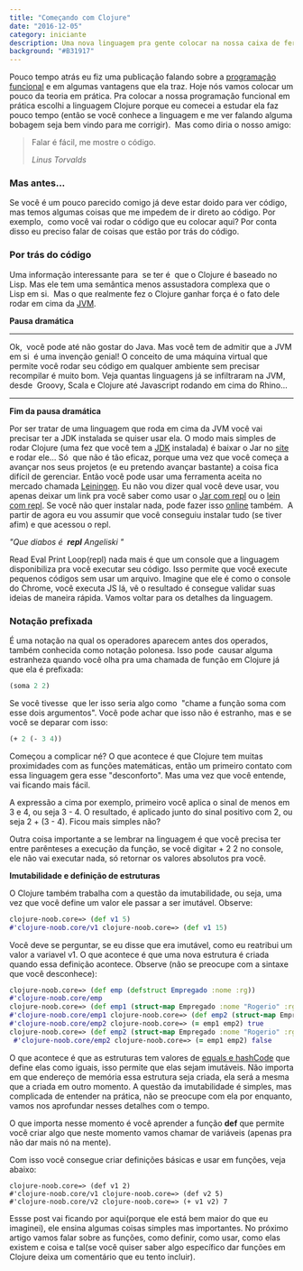 ```yaml
---
title: "Começando com Clojure"
date: "2016-12-05"
category: iniciante
description: Uma nova linguagem pra gente colocar na nossa caixa de ferramentas
background: "#B31917"
---
```


Pouco tempo atrás eu fiz uma publicação falando sobre a [programação funcional](/2016/11/21/o-que-a-programacao-funcional-pode-fazer-por-voce/) e em algumas vantagens que ela traz. Hoje nós vamos colocar um pouco da teoria em prática. Pra colocar a nossa programação funcional em prática escolhi a linguagem Clojure porque eu comecei a estudar ela faz pouco tempo (então se você conhece a linguagem e me ver falando alguma bobagem seja bem vindo para me corrigir).  Mas como diria o nosso amigo:

> Falar é fácil, me mostre o código.
> 
> _Linus Torvalds_

### Mas antes...

Se você é um pouco parecido comigo já deve estar doido para ver código, mas temos algumas coisas que me impedem de ir direto ao código. Por exemplo,  como você vai rodar o código que eu colocar aqui? Por conta disso eu preciso falar de coisas que estão por trás do código.

### Por trás do código

Uma informação interessante para  se ter é  que o Clojure é baseado no Lisp. Mas ele tem uma semântica menos assustadora complexa que o Lisp em si.  Mas o que realmente fez o Clojure ganhar força é o fato dele rodar em cima da [JVM](http://migre.me/vCkkP).

**Pausa dramática**

* * *

Ok,  você pode até não gostar do Java. Mas você tem de admitir que a JVM em si  é uma invenção genial! O conceito de uma máquina virtual que permite você rodar seu código em qualquer ambiente sem precisar recompilar é muito bom. Veja quantas linguagens já se infiltraram na JVM, desde  Groovy, Scala e Clojure até Javascript rodando em cima do Rhino...

* * *

**Fim da pausa dramática**

Por ser tratar de uma linguagem que roda em cima da JVM você vai precisar ter a JDK instalada se quiser usar ela. O modo mais simples de rodar Clojure (uma fez que você tem a [JDK](http://migre.me/vCkn0) instalada) é baixar o Jar no [site](https://clojure.org/) e rodar ele... Só  que não é tão eficaz, porque uma vez que você começa a avançar nos seus projetos (e eu pretendo avançar bastante) a coisa fica difícil de gerenciar. Então você pode usar uma ferramenta aceita no mercado chamada [Leiningen](http://leiningen.org/). Eu não vou dizer qual você deve usar, vou apenas deixar um link pra você saber como usar o [Jar com repl](http://clojure.org/guides/getting_started) ou o [lein com repl](http://leiningen.org/#install). Se você não quer instalar nada, pode fazer isso [online](http://www.tryclj.com/) também.  A partir de agora eu vou assumir que você conseguiu instalar tudo (se tiver afim) e que acessou o repl.

_"Que diabos é  **repl** Angeliski "_

Read Eval Print Loop(repl) nada mais é que um console que a linguagem disponibiliza pra você executar seu código. Isso permite que você execute pequenos códigos sem usar um arquivo. Imagine que ele é como o console do Chrome, você executa JS lá, vê o resultado é consegue validar suas ideias de maneira rápida. Vamos voltar para os detalhes da linguagem.

### Notação prefixada

É uma notação na qual os operadores aparecem antes dos operados, também conhecida como notação polonesa. Isso pode  causar alguma estranheza quando você olha pra uma chamada de função em Clojure já que ela é prefixada:

```clojure
(soma 2 2)
```
Se você tivesse  que ler isso seria algo como  "chame a função soma com esse dois argumentos". Você pode achar que isso não é estranho, mas e se você se deparar com isso:

```clojure
(+ 2 (- 3 4))
```

Começou a complicar né? O que acontece é que Clojure tem muitas proximidades com as funções matemáticas, então um primeiro contato com essa linguagem gera esse "desconforto". Mas uma vez que você entende, vai ficando mais fácil.

A expressão a cima por exemplo, primeiro você aplica o sinal de menos em 3 e 4, ou seja 3 - 4. O resultado, é aplicado junto do sinal positivo com 2, ou seja 2 + (3 - 4). Ficou mais simples não?

Outra coisa importante a se lembrar na linguagem é que você precisa ter entre parênteses a execução da função, se você digitar + 2 2 no console, ele não vai executar nada, só retornar os valores absolutos pra você.

**Imutabilidade e definição de estruturas**

O Clojure também trabalha com a questão da imutabilidade, ou seja, uma vez que você define um valor ele passar a ser imutável. Observe:

```clojure
clojure-noob.core=> (def v1 5) 
#'clojure-noob.core/v1 clojure-noob.core=> (def v1 15)  
```

Você deve se perguntar, se eu disse que era imutável, como eu reatribui um valor a variavel v1. O que acontece é que uma nova estrutura é criada quando essa definição acontece. Observe (não se preocupe com a sintaxe que você desconhece):

```clojure
clojure-noob.core=> (def emp (defstruct Empregado :nome :rg)) 
#'clojure-noob.core/emp
clojure-noob.core=> (def emp1 (struct-map Empregado :nome "Rogerio" :rg 2020)) 
#'clojure-noob.core/emp1 clojure-noob.core=> (def emp2 (struct-map Empregado :nome "Rogerio" :rg 2020)) 
#'clojure-noob.core/emp2 clojure-noob.core=> (= emp1 emp2) true 
clojure-noob.core=> (def emp2 (struct-map Empregado :nome "Rogerio" :rg 2021))
 #'clojure-noob.core/emp2 clojure-noob.core=> (= emp1 emp2) false 
```

O que acontece é que as estruturas tem valores de [equals e hashCode](http://angeliski.com.br/2014/01/05/equals-e-hashcode/) que define elas como iguais, isso permite que elas sejam imutáveis. Não importa em que endereço de memória essa estrutura seja criada, ela será a mesma que a criada em outro momento. A questão da imutabilidade é simples, mas complicada de entender na prática, não se preocupe com ela por enquanto, vamos nos aprofundar nesses detalhes com o tempo.

O que importa nesse momento é você aprender a função **def** que permite você criar algo que neste momento vamos chamar de variáveis (apenas pra não dar mais nó na mente).

Com isso você consegue criar definições básicas e usar em funções, veja abaixo:

```
clojure-noob.core=> (def v1 2) 
#'clojure-noob.core/v1 clojure-noob.core=> (def v2 5) 
#'clojure-noob.core/v2 clojure-noob.core=> (+ v1 v2) 7
```

Essse post vai ficando por aqui(porque ele está bem maior do que eu imaginei), ele ensina algumas coisas simples mas importantes. No próximo artigo vamos falar sobre as funções, como definir, como usar, como elas existem e coisa e tal(se você quiser saber algo específico dar funções em Clojure deixa um comentário que eu tento incluir).

<Signature></Signature>
